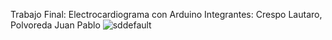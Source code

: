 Trabajo Final: Electrocardiograma con Arduino
Integrantes: Crespo Lautaro, Polvoreda Juan Pablo
![sddefault](https://github.com/user-attachments/assets/9c469f0e-1dd4-4b16-af0d-0d46659e5386)
